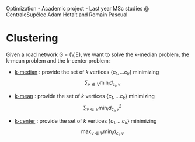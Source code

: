 Optimization - Academic project - Last year MSc studies @ CentraleSupélec Adam Hotait and Romain Pascual

# Clustering

Given a road network G = (V,E), we want to solve the k-median problem, the k-mean problem and the k-center problem:

- [k-median](https://en.wikipedia.org/wiki/K-medians_clustering) : provide the set of _k_ vertices $\{c_1, \dots c_k\}$ minimizing
$$\sum_{v \in V} \min_i d_{c_i,v}$$

- [k-mean](https://en.wikipedia.org/wiki/Metric_k-center) : provide the set of _k_ vertices $\{c_1, \dots c_k\}$ minimizing
$$ \sum_{v \in V} \min_i d^2_{c_i,v}$$

- [k-center](https://en.wikipedia.org/wiki/K-means_clustering) : provide the set of _k_ vertices $\{c_1, \dots c_k\}$ minimizing
$$ \max_{v \in V} \min_i d_{c_i,v}$$

<script type="text/javascript" async
src="https://cdn.mathjax.org/mathjax/latest/MathJax.js?config=TeX-MML-AM_CHTML">
